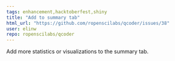 ```yaml
---
tags: enhancement,hacktoberfest,shiny
title: "Add to summary tab"
html_url: "https://github.com/ropenscilabs/qcoder/issues/38"
user: elinw
repo: ropenscilabs/qcoder
---
```


Add more statistics or visualizations to the summary tab. 